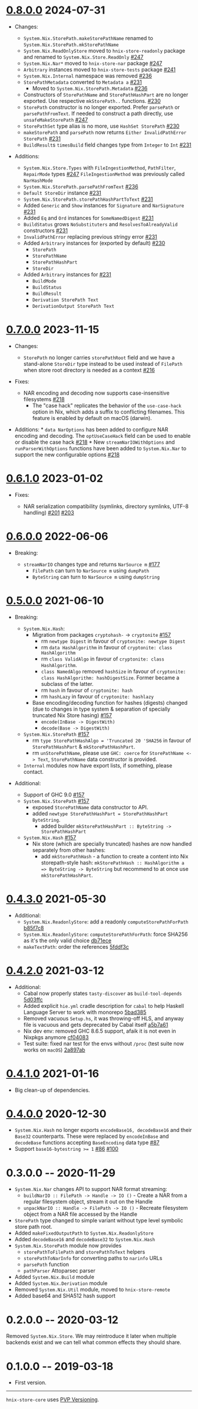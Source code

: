 # [0.8.0.0](https://github.com/haskell-nix/hnix-store/compare/core-0.7.0.0...core-0.8.0.0) 2024-07-31

* Changes:
   * `System.Nix.StorePath.makeStorePathName` renamed to `System.Nix.StorePath.mkStorePathName`
   * `System.Nix.ReadOnlyStore` moved to `hnix-store-readonly` package
     and renamed to `System.Nix.Store.ReadOnly` [#247](https://github.com/haskell-nix/hnix-store/pull/247)
   * `System.Nix.Nar*` moved to `hnix-store-nar` package [#247](https://github.com/haskell-nix/hnix-store/pull/247)
   * `Arbitrary` instances moved to `hnix-store-tests` package [#241](https://github.com/haskell-nix/hnix-store/pull/241)
   * `System.Nix.Internal` namespace was removed [#236](https://github.com/haskell-nix/hnix-store/pull/236)
   * `StorePathMetadata` converted to `Metadata a` [#231](https://github.com/haskell-nix/hnix-store/pull/231)
     * Moved to `System.Nix.StorePath.Metadata` [#236](https://github.com/haskell-nix/hnix-store/pull/236)
   * Constructors of `StorePathName` and `StorePathHashPart` are no longer
     exported. Use respective `mkStorePath..` functions. [#230](https://github.com/haskell-nix/hnix-store/pull/230)
   * `StorePath` constructor is no longer exported.
     Prefer `parsePath` or `parsePathFromText`.
     If needed to construct a path directly, use `unsafeMakeStorePath` [#247](https://github.com/haskell-nix/hnix-store/pull/247)
   * `StorePathSet` type alias is no more, use `HashSet StorePath` [#230](https://github.com/haskell-nix/hnix-store/pull/230)
   * `makeStorePath` and `parsePath` now returns `Either InvalidPathError StorePath` [#231](https://github.com/haskell-nix/hnix-store/pull/231)
   * `BuildResult`s `timesBuild` field changes type from `Integer` to `Int` [#231](https://github.com/haskell-nix/hnix-store/pull/231)

* Additions:
   * `System.Nix.Store.Types` with `FileIngestionMethod`, `PathFilter`, `RepairMode` types  [#247](https://github.com/haskell-nix/hnix-store/pull/247)
     `FileIngestionMethod` was previously called `NarHashMode`
   * `System.Nix.StorePath.parsePathFromText` [#236](https://github.com/haskell-nix/hnix-store/pull/236)
   * `Default StoreDir` instance [#231](https://github.com/haskell-nix/hnix-store/pull/231)
   * `System.Nix.StorePath.storePathHashPartToText` [#231](https://github.com/haskell-nix/hnix-store/pull/231)
   * Added `Generic` and `Show` instances for
     `Signature` and `NarSignature` [#231](https://github.com/haskell-nix/hnix-store/pull/231)
   * Added `Eq` and `Ord` instances for `SomeNamedDigest` [#231](https://github.com/haskell-nix/hnix-store/pull/231)
   * `BuildStatus` grows `NoSubstituters` and `ResolvesToAlreadyValid` constructors [#231](https://github.com/haskell-nix/hnix-store/pull/231)
   * `InvalidPathError` replacing previous stringy error [#231](https://github.com/haskell-nix/hnix-store/pull/231)
   * Added `Arbitrary` instances for (exported by default) [#230](https://github.com/haskell-nix/hnix-store/pull/230)
     * `StorePath`
     * `StorePathName`
     * `StorePathHashPart`
     * `StoreDir`
   * Added `Arbitrary` instances for [#231](https://github.com/haskell-nix/hnix-store/pull/231)
     * `BuildMode`
     * `BuildStatus`
     * `BuildResult`
     * `Derivation StorePath Text`
     * `DerivationOutput StorePath Text`

# [0.7.0.0](https://github.com/haskell-nix/hnix-store/compare/core-0.6.1.0...core-0.7.0.0) 2023-11-15

* Changes:
    * `StorePath` no longer carries `storePathRoot` field and we
      have a stand-alone `StoreDir` type instead to be used instead of `FilePath`
      when store root directory is needed as a context [#216](https://github.com/haskell-nix/hnix-store/pull/216)

* Fixes:
    * NAR encoding and decoding now supports case-insensitive filesystems [#218](https://github.com/haskell-nix/hnix-store/pull/218)
      * The "case hack" replicates the behavior of the `use-case-hack` option in Nix, which adds a suffix to conflicting filenames.
        This feature is enabled by default on macOS (darwin).

* Additions:
      * `data NarOptions` has been added to configure NAR encoding and decoding. The `optUseCaseHack` field can be used to enable or disable the case hack [#218](https://github.com/haskell-nix/hnix-store/pull/218)
      * New `streamNarIOWithOptions` and `runParserWithOptions` functions have been added to `System.Nix.Nar` to support the new configurable options [#218](https://github.com/haskell-nix/hnix-store/pull/218)

# [0.6.1.0](https://github.com/haskell-nix/hnix-store/compare/core-0.6.0.0...core-0.6.1.0) 2023-01-02

* Fixes:

    * NAR serialization compatibility (symlinks, directory symlinks, UTF-8 handling) [#201](https://github.com/haskell-nix/hnix-store/pull/201) [#203](https://github.com/haskell-nix/hnix-store/pull/203)

# [0.6.0.0](https://github.com/haskell-nix/hnix-store/compare/core-0.5.0.0...core-0.6.0.0) 2022-06-06

* Breaking:

    * `streamNarIO` changes type and returns `NarSource m` [#177](https://github.com/haskell-nix/hnix-store/pull/177)
      * `FilePath` can turn to `NarSource m` using `dumpPath`
      * `ByteString` can turn to `NarSource m` using `dumpString`

# [0.5.0.0](https://github.com/haskell-nix/hnix-store/compare/0.4.3.0...core-0.5.0.0) 2021-06-10

* Breaking:

  * `System.Nix.Hash`:
    * Migration from packages `cryptohash-` -> `cryptonite` [#157](https://github.com/haskell-nix/hnix-store/pull/157/commits/97146b41cc87327625e02b81971aeb2fd7d66a3f)
      * rm `newtype Digest` in favour of `cryptonite: newtype Digest`
      * rm `data HashAlgorithm` in favour of `cryptonite: class HashAlgorithm`
      * rm `class ValidAlgo` in favour of `cryptonite: class HashAlgorithm`.
      * `class NamedAlgo` removed `hashSize` in favour of `cryptonite: class HashAlgorithm: hashDigestSize`. Former became a subclass of the latter.
      * rm `hash` in favour of `cryptonite: hash`
      * rm `hashLazy` in favour of `cryptonite: hashlazy`
    * Base encoding/decoding function for hashes (digests) changed (due to changes in type system & separation of specially truncated Nix Store hasing) [#157](https://github.com/haskell-nix/hnix-store/pull/157/commits/2af74986de8aef1a13dbfc955886f9935ca246a3)
      * `encode(InBase -> DigestWith)`
      * `decode(Base -> DigestWith)`
  * `System.Nix.StorePath` [#157](https://github.com/haskell-nix/hnix-store/pull/157/commits/2af74986de8aef1a13dbfc955886f9935ca246a3)
    * rm `type StorePathHashAlgo = 'Truncated 20 'SHA256` in favour of `StorePathHashPart` & `mkStorePathHashPart`.
    * rm `unStorePathName`, please use `GHC: coerce` for `StorePathName <-> Text`, `StorePathName` data constructor is provided.
  * `Internal` modules now have export lists, if something, please contact.

* Additional:

  * Support of GHC 9.0 [#157](https://github.com/haskell-nix/hnix-store/pull/157/commits/97146b41cc87327625e02b81971aeb2fd7d66a3f)
  * `System.Nix.StorePath` [#157](https://github.com/haskell-nix/hnix-store/pull/157/commits/2af74986de8aef1a13dbfc955886f9935ca246a3)
    * exposed `StorePathName` data constructor to API.
    * added `newtype StorePathHashPart = StorePathHashPart ByteString`.
      * added builder `mkStorePathHashPart :: ByteString -> StorePathHashPart`
  * `System.Nix.Hash` [#157](https://github.com/haskell-nix/hnix-store/pull/157/commits/2af74986de8aef1a13dbfc955886f9935ca246a3)
    * Nix store (which are specially truncated) hashes are now handled separately from other hashes:
      * add `mkStorePathHash` - a function to create a content into Nix storepath-style hash:
        `mkStorePathHash :: HashAlgorithm a => ByteString -> ByteString`
        but recommend to at once use `mkStorePathHashPart`.

# [0.4.3.0](https://github.com/haskell-nix/hnix-store/compare/0.4.2.0...0.4.3.0) 2021-05-30

* Additional:
  * `System.Nix.ReadonlyStore`: add a readonly `computeStorePathForPath` [b85f7c8](https://github.com/haskell-nix/hnix-store/commit/b85f7c875fe6b0bca939ffbcd8b9bd0ab1598aa0)
  * `System.Nix.ReadonlyStore`: `computeStorePathForPath`: force SHA256 as it's the only valid choice [db71ece](https://github.com/haskell-nix/hnix-store/commit/db71ecea3109c0ba270fa98a9041a8556e35217f)
  * `makeTextPath`: order the references [5fddf3c](https://github.com/haskell-nix/hnix-store/commit/5fddf3c66ba1bcabb72c4d6b6e09fb41a7acd62c)

# [0.4.2.0](https://github.com/haskell-nix/hnix-store/compare/0.4.1.0...0.4.2.0) 2021-03-12

* Additional:
  * Cabal now properly states `tasty-discover` as `build-tool-depends` [5d03ffc](https://github.com/haskell-nix/hnix-store/commit/5d03ffc4cde9448df05e84838ece70cc83b1b6c) 
  * Added explicit `hie.yml` cradle description for `cabal` to help Haskell Language Server to work with monorepo [5bad385](https://github.com/haskell-nix/hnix-store/commit/b5ad38573d27e0732d0fadfebd98de1f753b4f07)
  * Removed vacuous `Setup.hs`, it was throwing-off HLS, and anyway file is vacuous and gets deprecated by Cabal itself [a5b7a61](https://github.com/haskell-nix/hnix-store/commit/a5b7a614c0e0e11147a93b9a197c2a443afa3244)
  * Nix dev env: removed GHC 8.6.5 support, afaik it is not even in Nixpkgs anymore [cf04083](https://github.com/haskell-nix/hnix-store/commit/cf04083aba98ad40d183d1e26251101816cc07ae)
  * Test suite: fixed nar test for the envs without `/proc` (test suite now works on `macOS`) [2a897ab](https://github.com/haskell-nix/hnix-store/commit/2a897ab581c0501587ce04da6d6e3a6f543b1d72)


# [0.4.1.0](https://github.com/haskell-nix/hnix-store/compare/0.4.0.0...0.4.1.0) 2021-01-16

* Big clean-up of dependencies.

# [0.4.0.0](https://github.com/haskell-nix/hnix-store/compare/0.3.0.0...0.4.0.0) 2020-12-30

* `System.Nix.Hash` no longer exports `encodeBase16, decodeBase16` and their `Base32` counterparts.
    These were replaced by `encodeInBase` and `decodeBase` functions
    accepting `BaseEncoding` data type [#87](https://github.com/haskell-nix/hnix-store/pull/87)
* Support `base16-bytestring >= 1` [#86](https://github.com/haskell-nix/hnix-store/pull/86) [#100](https://github.com/haskell-nix/hnix-store/pull/100)

# 0.3.0.0 -- 2020-11-29

* `System.Nix.Nar` changes API to support NAR format streaming:
  * `buildNarIO :: FilePath -> Handle -> IO ()` - Create a NAR from a regular filesystem object, stream it out on the Handle
  * `unpackNarIO :: Handle -> FilePath -> IO ()` - Recreate filesystem object from a NAR file accessed by the Handle
* `StorePath` type changed to simple variant without type level
symbolic store path root.
* Added `makeFixedOutputPath` to `System.Nix.ReadonlyStore`
* Added `decodeBase16` and `decodeBase32` to `System.Nix.Hash`
* `System.Nix.StorePath` module now provides
  * `storePathToFilePath` and `storePathToText` helpers
  * `storePathToNarInfo` for converting paths to `narinfo` URLs
  * `parsePath` function
  * `pathParser` Attoparsec parser
* Added `System.Nix.Build` module
* Added `System.Nix.Derivation` module
* Removed `System.Nix.Util` module, moved to `hnix-store-remote`
* Added base64 and SHA512 hash support

# 0.2.0.0 -- 2020-03-12

Removed `System.Nix.Store`. We may reintroduce it later when multiple backends
exist and we can tell what common effects they should share.

# 0.1.0.0  -- 2019-03-18

* First version.

---

`hnix-store-core` uses [PVP Versioning][1].

[1]: https://pvp.haskell.org
